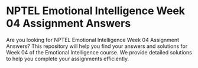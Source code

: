 # NPTEL Emotional Intelligence Week 04 Assignment Answers

Are you looking for NPTEL Emotional Intelligence Week 04 Assignment Answers? This repository will help you find your answers and solutions for Week 04 of the Emotional Intelligence course. We provide detailed solutions to help you complete your assignments efficiently.